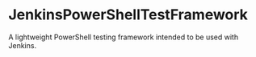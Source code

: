JenkinsPowerShellTestFramework
==============================

A lightweight PowerShell testing framework intended to be used with Jenkins.